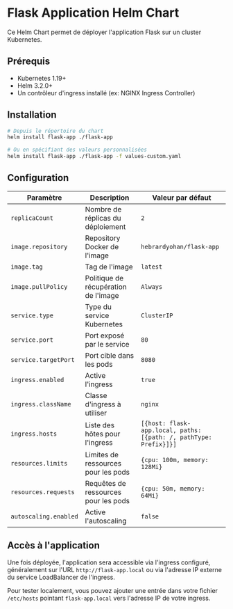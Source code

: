 # Flask Application Helm Chart

Ce Helm Chart permet de déployer l'application Flask sur un cluster Kubernetes.

## Prérequis

- Kubernetes 1.19+
- Helm 3.2.0+
- Un contrôleur d'ingress installé (ex: NGINX Ingress Controller)

## Installation

```bash
# Depuis le répertoire du chart
helm install flask-app ./flask-app

# Ou en spécifiant des valeurs personnalisées
helm install flask-app ./flask-app -f values-custom.yaml
```
  
## Configuration

| Paramètre | Description | Valeur par défaut |
|-----------|-------------|-------------------|
| `replicaCount` | Nombre de réplicas du déploiement | `2` |
| `image.repository` | Repository Docker de l'image | `hebrardyohan/flask-app` |
| `image.tag` | Tag de l'image | `latest` |
| `image.pullPolicy` | Politique de récupération de l'image | `Always` |
| `service.type` | Type du service Kubernetes | `ClusterIP` |
| `service.port` | Port exposé par le service | `80` |
| `service.targetPort` | Port cible dans les pods | `8080` |
| `ingress.enabled` | Active l'ingress | `true` |
| `ingress.className` | Classe d'ingress à utiliser | `nginx` |
| `ingress.hosts` | Liste des hôtes pour l'ingress | `[{host: flask-app.local, paths: [{path: /, pathType: Prefix}]}]` |
| `resources.limits` | Limites de ressources pour les pods | `{cpu: 100m, memory: 128Mi}` |
| `resources.requests` | Requêtes de ressources pour les pods | `{cpu: 50m, memory: 64Mi}` |
| `autoscaling.enabled` | Active l'autoscaling | `false` |

## Accès à l'application

Une fois déployée, l'application sera accessible via l'ingress configuré, généralement sur l'URL `http://flask-app.local` ou via l'adresse IP externe du service LoadBalancer de l'ingress.

Pour tester localement, vous pouvez ajouter une entrée dans votre fichier `/etc/hosts` pointant `flask-app.local` vers l'adresse IP de votre ingress.